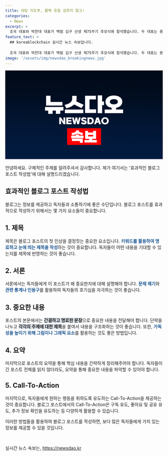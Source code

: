 ```yaml
---
title: 야당 지도부, 활짝 웃음 감추지 말고!
categories:
  - News
excerpt: >
  조국 대표와 박찬대 대표가 백범 김구 선생 제75주기 추모식에 참석했습니다. 두 대표는 용산구 소재 백범김구기념관에서 대화를 나누며 함께했습니다.
feature_text: >
  ## koreablockchain 실시간 뉴스 속보입니다.

  조국 대표와 박찬대 대표가 백범 김구 선생 제75주기 추모식에 참석했습니다. 두 대표는 용산구 소재 백범김구기념관에서 대화를 나누며 함께했습니다.
image: '/assets/img/newsdao_breakingnews.jpg'
---
```


<p><img src="/assets/img/newsdao_breakingnews.jpg" alt="koreablockchain 속보" /></p>

<p>안녕하세요. 구체적인 주제를 알려주셔서 감사합니다. 제가 여기서는 '효과적인 블로그 포스트 작성법'에 대해 설명드리겠습니다.</p>

<h2 data-ke-size="size26">효과적인 블로그 포스트 작성법</h2>

<p>블로그는 정보를 제공하고 독자들과 소통하기에 좋은 수단입니다. 블로그 포스트를 효과적으로 작성하기 위해서는 몇 가지 요소들이 중요합니다.</p>

<h2 data-ke-size="size24">1. 제목</h2>

<p>제목은 블로그 포스트의 첫 인상을 결정짓는 중요한 요소입니다. <b><span style="color: #1a5490;">키워드를 활용하여 명료하고 눈에 띄는 제목을 작성</span></b>하는 것이 중요합니다. 독자들이 어떤 내용을 기대할 수 있는지를 제목에 반영하는 것이 좋습니다.</p>

<h2 data-ke-size="size24">2. 서론</h2>

<p>서론에서는 독자들에게 이 포스트가 왜 중요한지에 대해 설명해야 합니다. <b><span style="color: #1a5490;">문제 제기</span></b>와 <b><span style="color: #1a5490;">관련 통계나 인용구</span></b>를 활용하여 독자들의 호기심을 자극하는 것이 좋습니다.</p>

<h2 data-ke-size="size24">3. 중요한 내용</h2>

<p>포스트의 본문에서는 <b><span style="background-color: #21538527;">간결하고 명료한 문장</span></b>으로 중요한 내용을 전달해야 합니다. 단락을 나누고 <b><span style="background-color: #21538527;">각각의 주제에 대한 제목</span></b>을 붙여서 내용을 구조화하는 것이 좋습니다. 또한, <b><span style="color: #1a5490;">가독성을 높이기 위해 그림이나 그래픽 요소</span></b>를 활용하는 것도 좋은 방법입니다.</p>

<h2 data-ke-size="size24">4. 요약</h2>

<p>마지막으로 포스트의 요약을 통해 핵심 내용을 간략하게 정리해주어야 합니다. 독자들이 긴 포스트 전체를 읽지 않더라도, 요약을 통해 중요한 내용을 파악할 수 있어야 합니다.</p>

<h2 data-ke-size="size24">5. Call-To-Action</h2>

<p>마지막으로, 독자들에게 원하는 행동을 취하도록 유도하는 Call-To-Action을 제공하는 것이 중요합니다. 블로그 포스트에서의 Call-To-Action은 구독 유도, 좋아요 및 공유 유도, 추가 정보 확인을 유도하는 등 다양하게 활용할 수 있습니다.</p>

<p>이러한 방법들을 활용하여 블로그 포스트를 작성하면, 보다 많은 독자들에게 가치 있는 정보를 제공할 수 있을 것입니다.</p>

<p data-ke-size="size16">&nbsp;</p>
실시간 뉴스 속보는, <a href="https://newsdao.kr" rel="dofollow">https://newsdao.kr</a>


